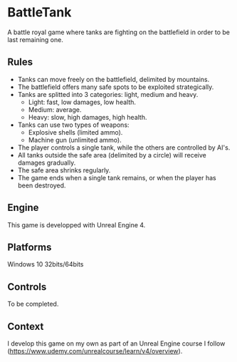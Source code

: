 # BattleTank
A battle royal game where tanks are fighting on the battlefield in order to be last remaining one.

## Rules
- Tanks can move freely on the battlefield, delimited by mountains.
- The battlefield offers many safe spots to be exploited strategically.
- Tanks are splitted into 3 categories: light, medium and heavy.
     - Light: fast, low damages, low health.
     - Medium: average.
     - Heavy: slow, high damages, high health. 
- Tanks can use two types of weapons:
     - Explosive shells (limited ammo).
     - Machine gun (unlimited ammo).
- The player controls a single tank, while the others are controlled by AI's.
- All tanks outside the safe area (delimited by a circle) will receive damages gradually.
- The safe area shrinks regularly.
- The game ends when a single tank remains, or when the player has been destroyed.

## Engine
This game is developped with Unreal Engine 4.

## Platforms
Windows 10 32bits/64bits

## Controls
To be completed.

## Context
I develop this game on my own as part of an Unreal Engine course I follow (https://www.udemy.com/unrealcourse/learn/v4/overview).
